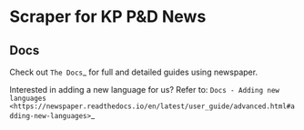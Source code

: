 # Scraper for KP P&D News

Docs
----

Check out `The Docs`_ for full and detailed guides using newspaper.

Interested in adding a new language for us? Refer to: `Docs - Adding new languages <https://newspaper.readthedocs.io/en/latest/user_guide/advanced.html#adding-new-languages>`_
